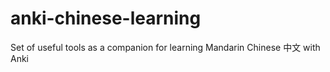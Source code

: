 # anki-chinese-learning
Set of useful tools as a companion for learning Mandarin Chinese 中文 with Anki

